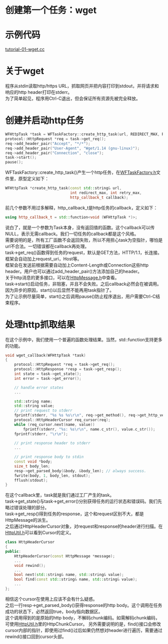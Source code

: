 # 创建第一个任务：wget
# 示例代码

[tutorial-01-wget.cc](/tutorial/tutorial-01-wget.cc)

# 关于wget
程序从stdin读取http/https URL，抓取网页并把内容打印到stdout，并将请求和响应的http header打印在stderr。  
为了简单起见，程序用Ctrl-C退出，但会保证所有资源先被完全释放。

# 创建并启动http任务
~~~cpp
WFHttpTask *task = WFTaskFactory::create_http_task(url, REDIRECT_MAX, RETRY_MAX, wget_callback);
protocol::HttpRequest *req = task->get_req();
req->add_header_pair("Accept", "*/*");
req->add_header_pair("User-Agent", "Wget/1.14 (gnu-linux)");
req->add_header_pair("Connection", "close");
task->start();
pause();
~~~
WFTaskFactory::create_http_task()产生一个http任务，在[WFTaskFactory.h](../src/factory/WFTaskFactory.h)文件里，原型定义如下：
~~~cpp
WFHttpTask *create_http_task(const std::string& url,
                             int redirect_max, int retry_max,
                             http_callback_t callback);
~~~
前几个参数不用过多解释，http_callback_t是http任务的callback，定义如下：
~~~cpp
using http_callback_t = std::function<void (WFHttpTask *)>;
~~~
说白了，就是一个参数为Task本身，没有返回值的函数。这个callback可以传NULL，表示无需callback。我们一切任务的callback都是这个风格。  
需要说明的是，所有工厂函数不会返回失败，所以不用担心task为空指针，哪怕是url不合法。一切错误都在callback再处理。  
task->get_req()函数得到任务的request，默认是GET方法，HTTP/1.1，长连接。框架会自动加上request_uri，Host等。  
框架会在发送前根据需要自动加上Content-Length或Connection这些http header。用户也可以通过add_header_pair()方法添加自己的header。  
关于http消息的更多接口，可以在[HttpMessage.h](../src/protocol/HttpMessage.h)中查看。  
task->start()启动任务，非阻塞，并且不会失败。之后callback必然会在被调用。因为异步的原因，start()以后显然不能再用task指针了。  
为了让示例尽量简单，start()之后调用pause()防止程序退出，用户需要Ctrl-C结束程序。

# 处理http抓取结果
在这个示例中，我们使用一个普遍的函数处理结果。当然，std::function支持更多的功能。
~~~cpp
void wget_callback(WFHttpTask *task)
{
    protocol::HttpRequest *req = task->get_req();
    protocol::HttpResponse *resp = task->get_resp();
    int state = task->get_state();
    int error = task->get_error();

    // handle error states
    ...

    std::string name;
    std::string value;
    // print request to stderr
    fprintf(stderr, "%s %s %s\r\n", req->get_method(), req->get_http_version(), req->get_request_uri());
    protocol::HttpHeaderCursor req_cursor(req);
    while (req_cursor.next(name, value))
        fprintf(stderr, "%s: %s\r\n", name.c_str(), value.c_str());
    fprintf(stderr, "\r\n");
    
    // print response header to stderr
    ...

    // print response body to stdin
    const void *body;
    size_t body_len;
    resp->get_parsed_body(&body, &body_len); // always success.
    fwrite(body, 1, body_len, stdout);
    fflush(stdout);
}
~~~
在这个callback里，task就是我们通过工厂产生的task。  
task->get_state()与task->get_error()分别获得任务的运行状态和错误码。我们先略过错误处理的部分。  
task->get_resp()得到任务的response，这个和request区别不大，都是HttpMessage的派生。  
之后通过HttpHeaderCursor对象，对request和response的header进行扫描。在[HttpUtil.h](../src/protocol/HttpUtil.h)可以看到Cursor的定义。

~~~cpp
class HttpHeaderCursor
{
public:
    HttpHeaderCursor(const HttpMessage *message);
    ...
    void rewind();
    ...
    bool next(std::string& name, std::string& value);
    bool find(const std::string& name, std::string& value);
    ...
};
~~~
相信这个cursor在使用上应该不会有什么疑惑。  
之后一行resp->get_parsed_body()获得response的http body。这个调用在任务成功的状态下，必然返回true，body指向数据区。  
这个调用得到的是原始的http body，不解码chunk编码。如需解码chunk编码，可使用[HttpUtil.h](../src/protocol/HttpUtil.h)里的HttpChunkCursor。
另外需要说明的是，find()接口会修改cursor内部的指针，即使用过find()过后如果仍然想对header进行遍历，需要通过rewind()接口回到cursor头部。

